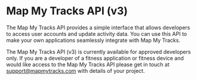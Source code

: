 Map My Tracks API (v3)
===
The Map My Tracks API provides a simple interface that allows developers to access user accounts and update activity data. You can use this API to make your own applications seamlessly integrate with Map My Tracks.

The Map My Tracks API (v3) is currently available for approved developers only. If you are a developer of a fitness application or fitness device and would like access to the Map My Tracks API please get in touch at support@mapmytracks.com with details of your project.

